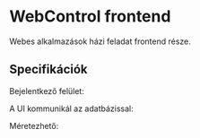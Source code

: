 # WebControl frontend

Webes alkalmazások házi feladat frontend része.

## Specifikációk
Bejelentkező felület:

A UI kommunikál az adatbázissal:

Méretezhető:




